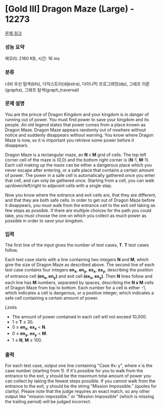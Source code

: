 # [Gold III] Dragon Maze (Large) - 12273 

[문제 링크](https://www.acmicpc.net/problem/12273) 

### 성능 요약

메모리: 2160 KB, 시간: 16 ms

### 분류

너비 우선 탐색(bfs), 다익스트라(dijkstra), 다이나믹 프로그래밍(dp), 그래프 이론(graphs), 그래프 탐색(graph_traversal)

### 문제 설명

<p>You are the prince of Dragon Kingdom and your kingdom is in danger of running out of power. You must find power to save your kingdom and its people. An old legend states that power comes from a place known as Dragon Maze. Dragon Maze appears randomly out of nowhere without notice and suddenly disappears without warning. You know where Dragon Maze is now, so it is important you retrieve some power before it disappears.</p>

<p>Dragon Maze is a rectangular maze, an <strong>N</strong> x <strong>M</strong> grid of cells. The top left corner cell of the maze is (0,0) and the bottom right corner is (<strong>N</strong>-1, <strong>M</strong>-1). Each cell making up the maze can be either a dangerous place which you never escape after entering, or a safe place that contains a certain amount of power. The power in a safe cell is automatically gathered once you enter that cell, and can only be gathered once. Starting from a cell, you can walk up/down/left/right to adjacent cells with a single step.</p>

<p>Now you know where the entrance and exit cells are, that they are different, and that they are both safe cells. In order to get out of Dragon Maze before it disappears, you must walk from the entrance cell to the exit cell taking as few steps as possible. If there are multiple choices for the path you could take, you must choose the one on which you collect as much power as possible in order to save your kingdom.</p>

### 입력 

 <p>The first line of the input gives the number of test cases, <strong>T</strong>. <strong>T</strong> test cases follow.</p>

<p>Each test case starts with a line containing two integers <strong>N</strong> and <strong>M</strong>, which give the size of Dragon Maze as described above. The second line of each test case contains four integers <strong>en</strong><strong><sub>x</sub></strong>, <strong>en</strong><strong><sub>y</sub></strong>, <strong>ex</strong><strong><sub>x</sub></strong>, <strong>ex</strong><strong><sub>y</sub></strong>, describing the position of entrance cell <strong>(en</strong><strong><sub>x</sub></strong><strong>, en</strong><strong><sub>y</sub></strong><strong>)</strong> and exit cell <strong>(ex</strong><strong><sub>x</sub></strong><strong>, ex</strong><strong><sub>y</sub></strong><strong>)</strong>. Then <strong>N</strong> lines follow and each line has <strong>M</strong> numbers, separated by spaces, describing the <strong>N x M</strong> cells of Dragon Maze from top to bottom. Each number for a cell is either -1, which indicates a cell is dangerous, or a positive integer, which indicates a safe cell containing a certain amount of power.</p>

<p>Limits</p>

<ul>
	<li>The amount of power contained in each cell will not exceed 10,000.</li>
	<li>1 ≤ <strong>T</strong> ≤ 30.</li>
	<li>0 ≤ <strong>en</strong><strong><sub>x</sub></strong>, <strong>ex</strong><strong><sub>x</sub></strong> < <strong>N</strong>.</li>
	<li>0 ≤ <strong>en</strong><strong><sub>y</sub></strong>, <strong>ex</strong><strong><sub>y</sub></strong> < <strong>M</strong>.</li>
	<li><span style="line-height:1.6em">1 ≤ </span><strong style="line-height:1.6em">N</strong><span style="line-height:1.6em">, </span><strong style="line-height:1.6em">M</strong><span style="line-height:1.6em"> ≤ 100.</span></li>
</ul>

### 출력 

 <p>For each test case, output one line containing "Case #x: y", where x is the case number (starting from 1). If it's possible for you to walk from the entrance to the exit, y should be the maximum total amount of power you can collect by taking the fewest steps possible. If you cannot walk from the entrance to the exit, y should be the string "Mission Impossible." (quotes for clarity). Please note that the judge requires an exact match, so any other output like "mission impossible." or "Mission Impossible" (which is missing the trailing period) will be judged incorrect.</p>

